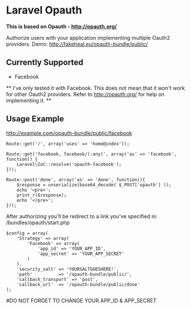# Laravel Opauth

**This is based on Opauth - http://opauth.org/**

Authorize users with your application implementing multiple Oauth2 providers.
Demo: http://fakeheal.eu/opauth-bundle/public/

## Currently Supported

- Facebook

** I've only tested it with Facebook. This does not mean that it won't work for other Oauth2 providers. Refer to http://opauth.org/ for help on implementing it. **

## Usage Example

http://example.com/opauth-bundle/public/facebook

```
Route::get('/', array('uses' => 'home@index'));

Route::get('facebook, facebook/(:any)', array('as' => 'facebook', function() {
	Laravel\IoC::resolve('opauth-facebook');
}));

Route::post('done', array('as' => 'done', function(){
	$response = unserialize(base64_decode( $_POST['opauth'] ));
    echo '<pre>';
    print_r($response);
    echo '</pre>';
}));
```

After authorizing you'll be redirect to a link you've specified in:
/bundles/opauth/start.php

```
$config = array(
	'Strategy' => array(
		'Facebook' => array(
			'app_id' => 'YOUR_APP_ID',
			'app_secret' => 'YOUR_APP_SECRET'
		)		
	),
	'security_salt'	=> 'YOURSALTGOESHERE!',
	'path' 			=> '/opauth-bundle/public/',
	'callback_transport' => 'post',
	'callback_url'	=> '/opauth-bundle/public/done'
);
```

#DO NOT FORGET TO CHANGE YOUR APP_ID & APP_SECRET